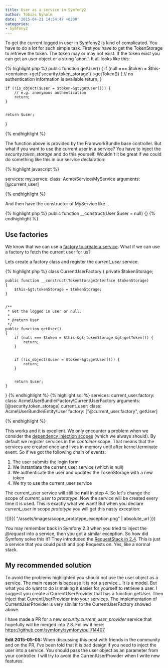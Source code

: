 ```yaml
---
title: User as a service in Symfony2
author: Tobias Nyholm
date: '2015-04-21 14:54:47 +0200'
categories:
- Symfony2
---
```


To get the current logged in user in Symfony2 is kind of complicated. You have to do a lot for such simple task. First you have to get the TokenStorage to retrieve the token. The token may or may not exist. If the token exist you can get an user object or a string 'anon.'. It all looks like this:


{% highlight php %}
public function getUser()
{
    if (null === $token = $this-&gt;container-&gt;get('security.token_storage')-&gt;getToken()) {
        // no authentication information is available
        return;
    }


    if (!is_object($user = $token-&gt;getUser())) {
        // e.g. anonymous authentication
        return;
    }


    return $user;
}


{% endhighlight %}


The function above is provided by the FramworkBundle base controller. But what if you want to use the current user in a service? You have to inject the <em>security.token_storage</em> and do this yourself. Wouldn't it be great if we could do something like this in our service declaration:


{% highlight javascript %}


services:
  my_servce:
    class: Acme\Service\MyService
    arguments: [@current_user]


{% endhighlight %}


And then have the constructor of MyService like...


{% highlight php %}
public function __construct(User $user = null) {}
{% endhighlight %}

<h2>Use factories</h2>

We know that we can use a <a href="http://symfony.com/doc/current/components/dependency_injection/factories.html">factory to create a service</a>. What if we can use a factory to fetch the current user for us?


Lets create a factory class and register the <em>current_user</em> service.


{% highlight php %}
class CurrentUserFactory
{
    private $tokenStorage;


    public function __construct(TokenStorageInterface $tokenStorage)
    {
        $this-&gt;tokenStorage = $tokenStorage;
    }


    /**
     * Get the logged in user or null.
     *
     * @return User
     */
    public function getUser()
    {
        if (null === $token = $this-&gt;tokenStorage-&gt;getToken()) {
            return;
        }


        if (!is_object($user = $token-&gt;getUser())) {
            return;
        }


        return $user;
    }
}
{% endhighlight %}
{% highlight sql %}
services:
  current_user.factory:
    class: Acme\UserBundle\Factory\CurrentUserFactory
    arguments: [@security.token_storage]
  current_user:
    class:   Acme\UserBundle\Entity\User
    factory: [&quot;@current_user.factory&quot;, getUser]


{% endhighlight %}


This works and it is excellent. We only encounter a problem when we consider the <a href="http://symfony.com/doc/current/cookbook/service_container/scopes.html">dependency injection scopes</a> (which we always should). By default we register services in the <em>container</em> scope. That means that the services are created once and lives in memory until after kernel.terminate event. So if we got the following chain of events:

<ol>
<li>The user submits the login form</li>
<li>We instantiate the current_user service (which is null)</li>
<li>We authenticate the user and updates the TokenStorage with a new token</li>
<li>We try to use the current_user service</li>
</ol>

The current_user service will still be <strong>null</strong> in step 4. So let's change the scope of <em>current_user</em> to <em>prototype</em>. Now the service will be created every time it is used. This is exactly what we want! But when you declare <em>current_user</em> in scope <em>prototype</em> you will get this nasty exception:


![]({{ "/assets/images/scope_prototype_exception.png" | absolute_url }})

You may remember back in Symfony 2.3 when you tried to inject the <em>@request</em> into a service, then you got a similar exception. So how did Symfony solve this it? They introduced the <a href="http://symfony.com/blog/new-in-symfony-2-4-the-request-stack">RequestStack in 2.4</a>. This is just a service that you could push and pop Requests on. Yes, like a normal stack.

<h2>My recommended solution</h2>

To avoid the problems highlighted you should not use the user object as a service. The main reason is because it is not a service... It is a model. But what you do want to do is making it easier for yourself to retrieve a user. I suggest you create a CurrentUserProvider that has a function getUser. Then inject that CurrentUserProvider into your services. The implementation of CurrentUserProvider is very similar to the CurrentUserFactory showed above.


I have made a PR for a new <em>security.current_user_provider</em> service that hopefully will be merged into 2.8. Follow it here: <a href="https://github.com/symfony/symfony/pull/14407">https://github.com/symfony/symfony/pull/14407</a>


<b>Edit 2015-05-05:</b> When discussing this post with friends in the community and on the PR, I've been told that it is bad design if you need to inject the user into a service. You should pass the user object as an parameter from your controller. I will try to avoid the CurrentUserProvider when I write new features.

